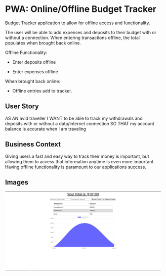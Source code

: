 # PWA: Online/Offline Budget Tracker

Budget Tracker application to allow for offline access and functionality.

The user will be able to add expenses and deposits to their budget with or without a connection. When entering transactions offline, the total populates when brought back online.

Offline Functionality:

  * Enter deposits offline

  * Enter expenses offline

When brought back online:

  * Offline entries add to tracker.

## User Story
AS AN avid traveller
I WANT to be able to track my withdrawals and deposits with or without a data/internet connection
SO THAT my account balance is accurate when I am traveling

## Business Context

Giving users a fast and easy way to track their money is important, but allowing them to access that information anytime is even more important. Having offline functionality is paramount to our applications success.

## Images

![Front-Page-Budget-Tracker](./public/icons/budgettrackerimage.png)